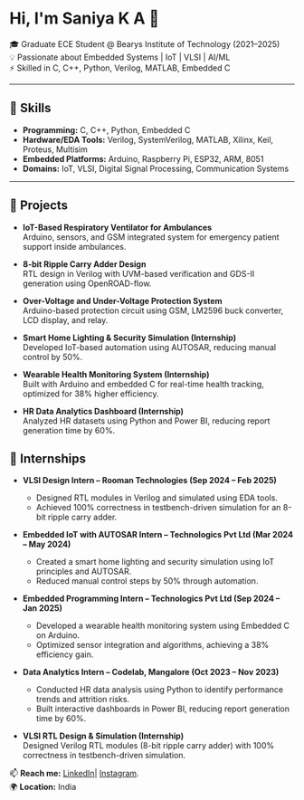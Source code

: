 # Hi, I'm Saniya K A 👋  

🎓 Graduate ECE Student @ Bearys Institute of Technology (2021–2025)  
💡 Passionate about Embedded Systems | IoT | VLSI | AI/ML  
⚡ Skilled in C, C++, Python, Verilog, MATLAB, Embedded C  

---

## 🔧 Skills  
- **Programming:** C, C++, Python, Embedded C  
- **Hardware/EDA Tools:** Verilog, SystemVerilog, MATLAB, Xilinx, Keil, Proteus, Multisim  
- **Embedded Platforms:** Arduino, Raspberry Pi, ESP32, ARM, 8051  
- **Domains:** IoT, VLSI, Digital Signal Processing, Communication Systems  

---

## 🚀 Projects  
- **IoT-Based Respiratory Ventilator for Ambulances**  
  Arduino, sensors, and GSM integrated system for emergency patient support inside ambulances.  

- **8-bit Ripple Carry Adder Design**  
  RTL design in Verilog with UVM-based verification and GDS-II generation using OpenROAD-flow.  

- **Over-Voltage and Under-Voltage Protection System**  
  Arduino-based protection circuit using GSM, LM2596 buck converter, LCD display, and relay.

- **Smart Home Lighting & Security Simulation (Internship)**  
  Developed IoT-based automation using AUTOSAR, reducing manual control by 50%.  

- **Wearable Health Monitoring System (Internship)**  
  Built with Arduino and embedded C for real-time health tracking, optimized for 38% higher efficiency.  

- **HR Data Analytics Dashboard (Internship)**  
  Analyzed HR datasets using Python and Power BI, reducing report generation time by 60%.

## 💼 Internships  

- **VLSI Design Intern – Rooman Technologies (Sep 2024 – Feb 2025)**  
  - Designed RTL modules in Verilog and simulated using EDA tools.  
  - Achieved 100% correctness in testbench-driven simulation for an 8-bit ripple carry adder.  

- **Embedded IoT with AUTOSAR Intern – Technologics Pvt Ltd (Mar 2024 – May 2024)**  
  - Created a smart home lighting and security simulation using IoT principles and AUTOSAR.  
  - Reduced manual control steps by 50% through automation.  

- **Embedded Programming Intern – Technologics Pvt Ltd (Sep 2024 – Jan 2025)**  
  - Developed a wearable health monitoring system using Embedded C on Arduino.  
  - Optimized sensor integration and algorithms, achieving a 38% efficiency gain.  

- **Data Analytics Intern – Codelab, Mangalore (Oct 2023 – Nov 2023)**  
  - Conducted HR data analysis using Python to identify performance trends and attrition risks.  
  - Built interactive dashboards in Power BI, reducing report generation time by 60%.  

- **VLSI RTL Design & Simulation (Internship)**  
  Designed Verilog RTL modules (8-bit ripple carry adder) with 100% correctness in testbench-driven simulation.    

📫 **Reach me:** [LinkedIn](https://www.linkedin.com/in/sainusanzsanuwbc)| [Instagram](https://www.instagram.com/?next=%2F&hl=en).  
🌍 **Location:** India  
